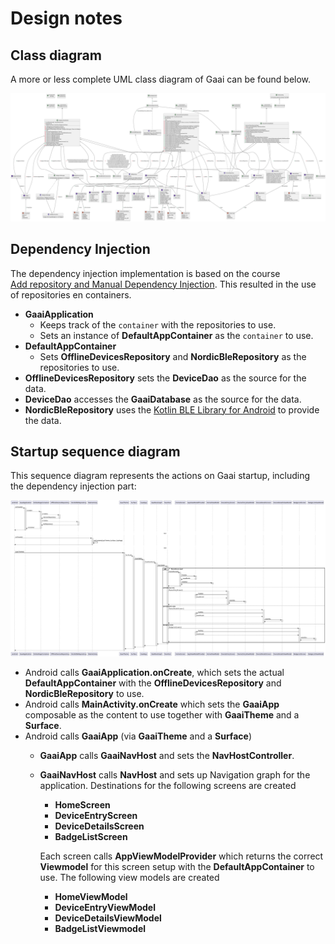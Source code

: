 # Design notes

## Class diagram

A more or less complete UML class diagram of Gaai can be found below.

![UML Classes](docs/images/uml-classes-all.svg)

## Dependency Injection

The dependency injection implementation is based on the course  
[Add repository and Manual Dependency Injection](https://developer.android.com/codelabs/basic-android-kotlin-compose-add-repository?continue=https%3A%2F%2Fdeveloper.android.com%2Fcourses%2Fpathways%2Fandroid-basics-compose-unit-5-pathway-2%23codelab-https%3A%2F%2Fdeveloper.android.com%2Fcodelabs%2Fbasic-android-kotlin-compose-add-repository#0).
This resulted in the use of repositories en containers.

- **GaaiApplication**
  - Keeps track of the `container` with the repositories to use.
  - Sets an instance of **DefaultAppContainer** as the `container` to use.
- **DefaultAppContainer**
  - Sets **OfflineDevicesRepository** and **NordicBleRepository** as the repositories to use.
- **OfflineDevicesRepository** sets the **DeviceDao** as the source for the data.
- **DeviceDao** accesses the **GaaiDatabase** as the source for the data.
- **NordicBleRepository** uses the
  [Kotlin BLE Library for Android](https://github.com/NordicSemiconductor/Kotlin-BLE-Library)
  to provide the data.

## Startup sequence diagram

This sequence diagram represents the actions on Gaai startup, including the dependency injection part:

![start sequence](docs/images/startsequence.svg)

- Android calls **GaaiApplication.onCreate**, which sets the actual **DefaultAppContainer** with the
  **OfflineDevicesRepository** and **NordicBleRepository** to use.
- Android calls **MainActivity.onCreate** which sets the **GaaiApp** composable as the content to use 
  together with **GaaiTheme** and a **Surface**. 
- Android calls **GaaiApp** (via **GaaiTheme** and a **Surface**)
  - **GaaiApp** calls **GaaiNavHost** and sets the **NavHostController**.
  - **GaaiNavHost** calls **NavHost** and sets up Navigation graph for the application.
    Destinations for the following screens are created
    - **HomeScreen**
    - **DeviceEntryScreen**
    - **DeviceDetailsScreen**
    - **BadgeListScreen**

    Each screen calls **AppViewModelProvider** which returns the correct **Viewmodel** for this screen
    setup with the **DefaultAppContainer** to use. 
    The following view models are created
    - **HomeViewModel**
    - **DeviceEntryViewModel**
    - **DeviceDetailsViewModel**
    - **BadgeListViewmodel**



